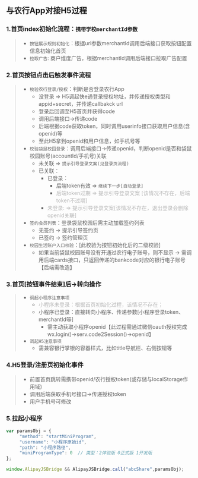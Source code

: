 ## 与农行App对接H5过程



### 1.首页index初始化流程：`携带学校merchantId参数`

> - `按钮展示规则初始化`：根据url参数merchantId调用后端接口获取按钮配置信息初始化首页
> - `拉取广告`: 商户维度广告，根据merchantId调用后端接口拉取广告配置

### 2.首页按钮点击后触发事件流程

> - `校验农行登录/授权`：判断是否登录农行App
>   - 没登录 => H5调起快e通登录授权地址，并传递授权类型和appid+secret，并传递callbakck url
>   - 登录后回调至H5首页并获得code
>   - 调用后端接口->传递code
>   - 后端根据code获取token，同时调用userinfo接口获取用户信息(含openid)等
>   - 至此H5拿到openid和用户信息，如手机号等
> - `校验袋鼠校园登录`：调用后端接口->传递openid，判断openid是否和袋鼠校园账号(accountId/手机号)关联
>   - 未关联 => `提示引导登录文案(见登录页流程)`
>   - 已关联：
>     - 已登录：
>       - 后端token有效 => `继续下一步[自动登录]`
>       - <font color="#b6b6b6">后端token过期 => 提示引导登录文案 [该情况不存在，后端token不过期]</font>
>     - <font color="#b6b6b6">未登录: => 提示引导登录文案[该情况不存在，退出登录会删除openid关联]</font>
> - `签约会员列表`：登录袋鼠校园后需主动加载签约列表
>   - 无签约 -> 提示引导签约页
>   - 已签约 -> 签约管理页
> - `校园生活账户入口校验`：[此校验为按钮初始化后的二级校验]
>   - 如果当前袋鼠校园账号没有开通过农行电子账号，则不显示 -> 需调用后端cards接口，只返回传递的bankcode对应的银行电子账号【后端需改造】

### 3.首页[按钮事件结束]后->转向操作

> - `调起小程序注意事项`
>   - <font color="#b6b6b6">小程序未登录：根据首页初始化过程，该情况不存在；</font>
>   - 小程序已登录：直接转向小程序、传递参数[小程序登录token、merchantId等]
>     - 需主动获取小程序openid【此过程需通过微信oauth授权完成wx.login()->serv.code2Session()->openid】
> - `调起H5注意事项`
>   - 需兼容银行掌银的容器样式，比如title导航栏、右侧按钮等

### 4.H5登录/注册页初始化事件

> - 前置首页跳转需携带openid/农行授权token(或存储与localStorage作用域)
> - 调用后端获取手机号接口->传递授权token
> - 用户手机号可修改

### 5.拉起小程序

```js
var paramsObj = {
     "method": "startMiniProgram",
     "username": "小程序原始id",
     "path": "小程序路径",
     "miniProgramType": 0  // 类型：2体验版 0正式版 1开发版
};

window.AlipayJSBridge && AlipayJSBridge.call("abcShare",paramsObj);
```

